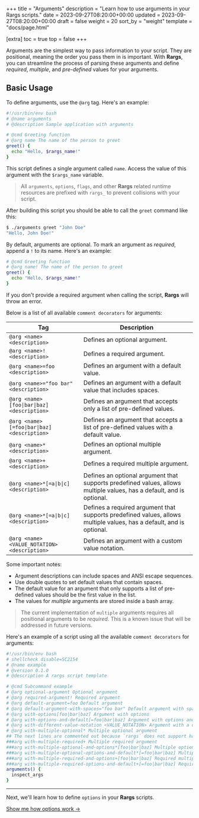 +++
title = "Arguments"
description = "Learn how to use arguments in your Rargs scripts."
date = 2023-09-27T08:20:00+00:00
updated = 2023-09-27T08:20:00+00:00
draft = false
weight = 20
sort_by = "weight"
template = "docs/page.html"

[extra]
toc = true
top = false
+++

Arguments are the simplest way to pass information to your script. They are positional, meaning the order you pass them in is important. With **Rargs**, you can streamline the process of parsing these arguments and define _required_, _multiple_, and _pre-defined_ values for your arguments.

## Basic Usage

To define arguments, use the `@arg` tag. Here's an example:

```bash
#!/usr/bin/env bash
# @name arguments
# @description Sample application with arguments

# @cmd Greeting function
# @arg name The name of the person to greet
greet() {
  echo "Hello, $rargs_name!"
}
```

This script defines a single argument called `name`. Access the value of this argument with the `$rargs_name` variable.

> All `arguments`, `options`, `flags`, and other **Rargs** related runtime resources are prefixed with `rargs_` to prevent collisions with your script.

After building this script you should be able to call the `greet` command like this:

```bash
$ ./arguments greet "John Doe"
"Hello, John Doe!"
```

By default, arguments are optional. To mark an argument as _required_, append a `!` to its name. Here's an example:

```bash
# @cmd Greeting function
# @arg name! The name of the person to greet
greet() {
  echo "Hello, $rargs_name!"
}
```

If you don't provide a required argument when calling the script, **Rargs** will throw an error.

Below is a list of all available `comment decorators` for arguments:

| Tag                                          | Description                                                                                                           |
| -------------------------------------------- | --------------------------------------------------------------------------------------------------------------------- |
| `@arg <name> <description>`                  | Defines an optional argument.                                                                                         |
| `@arg <name>! <description>`                 | Defines a required argument.                                                                                          |
| `@arg <name>=foo <description>`              | Defines an argument with a default value.                                                                             |
| `@arg <name>="foo bar" <description>`        | Defines an argument with a default value that includes spaces.                                                        |
| `@arg <name>[foo\|bar\|baz] <description>`   | Defines an argument that accepts only a list of pre-defined values.                                                   |
| `@arg <name>[=foo\|bar\|baz] <description>`  | Defines an argument that accepts a list of pre-defined values with a default value.                                   |
| `@arg <name>* <description>`                 | Defines an optional multiple argument.                                                                                |
| `@arg <name>+ <description>`                 | Defines a required multiple argument.                                                                                 |
| `@arg <name>*[=a\|b\|c] <description>`       | Defines an optional argument that supports predefined values, allows multiple values, has a default, and is optional. |
| `@arg <name>*[=a\|b\|c] <description>`       | Defines a required argument that supports predefined values, allows multiple values, has a default, and is optional.  |
| `@arg <name> <VALUE_NOTATION> <description>` | Defines an argument with a custom value notation.                                                                     |

Some important notes:

- Argument descriptions can include spaces and ANSI escape sequences.
- Use double quotes to set default values that contain spaces.
- The default value for an argument that only supports a list of pre-defined values should be the first value in the list.
- The values for _multiple_ arguments are stored inside a bash array.

> The current implementation of `multiple` arguments requires all positional arguments to be _required_. This is a known issue that will be addressed in future versions.

Here's an example of a script using all the available `comment decorators` for arguments:

```bash
#!/usr/bin/env bash
# shellcheck disable=SC2154
# @name example
# @version 0.1.0
# @description A rargs script template

# @cmd Subcommand example
# @arg optional-argument Optional argument
# @arg required-argument! Required argument
# @arg default-argument=foo Default argument
# @arg default-argument-with-spaces="foo bar" Default argument with spaces
# @arg with-options[foo|bar|baz] Argument with options
# @arg with-options-and-default[=foo|bar|baz] Argument with options and default
# @arg with-different-value-notation <VALUE_NOTATION> Argument with a different value notation
# @arg with-multiple-optional* Multiple optional argument
## The next lines are commented out because `rargs` does not support handling more than one multiple argument.
###arg with-multiple-required+ Multiple required argument
###arg with-multiple-optional-and-options*[foo|bar|baz] Multiple optional argument with options
###arg with-multiple-optional-options-and-default*[=foo|bar|baz] Multiple optional argument with options and default
###arg with-multiple-required-and-options+[foo|bar|baz] Required multiple argument with options
###arg with-multiple-required-options-and-default+[=foo|bar|baz] Required multiple argument with options and default
arguments() {
  inspect_args
}
```

---

Next, we'll learn how to define `options` in your **Rargs** scripts.

[Show me how options work →](../../usage/options)
